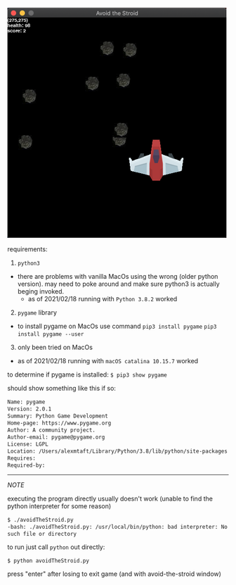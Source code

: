 
![gameplay](./images/gameplay.png)

requirements: 
1. `python3`
* there are problems with vanilla MacOs using the wrong (older python version). may need to poke around and make sure python3 is
actually beging invoked.
  * as of 2021/02/18 running with `Python 3.8.2` worked
2. `pygame` library 
  * to install pygame on MacOs use command `pip3 install pygame`
  `pip3 install pygame --user`
3. only been tried on MacOs
  * as of 2021/02/18 running with `macOS catalina 10.15.7` worked

to determine if pygame is installed: 
`$ pip3 show pygame`

should show something like this if so:
```
Name: pygame
Version: 2.0.1
Summary: Python Game Development
Home-page: https://www.pygame.org
Author: A community project.
Author-email: pygame@pygame.org
License: LGPL
Location: /Users/alexmtaft/Library/Python/3.8/lib/python/site-packages
Requires:
Required-by:
```

-----------------------------

*NOTE* 

executing the program directly usually doesn't work (unable to find the python interpreter for some reason)

```
$ ./avoidTheStroid.py
-bash: ./avoidTheStroid.py: /usr/local/bin/python: bad interpreter: No such file or directory
```

to run just call `python` out directly: 
```
$ python avoidTheStroid.py
```

press "enter" after losing to exit game (and with avoid-the-stroid window)



